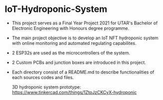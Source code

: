 # IoT-Hydroponic-System

- This project serves as a Final Year Project 2021 for UTAR's Bachelor of Electronic Engineering with Honours degree programme.
- The main project objective is to develop an IoT NFT hydroponic system with online monitoring and automated regulating capabilites.
- 2 ESP32s are used as the microcontrollers of the system.
- 2 Custom PCBs and junction boxes are introduced in this project. 
- Each directory consist of a README.md to describe functionalities of each sources codes and files.

  3D hydroponic system prototype: https://www.tinkercad.com/things/1ZtoJzCKCyX-hydroponic
  


